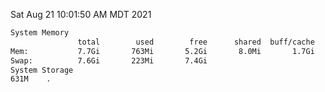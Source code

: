 Sat Aug 21 10:01:50 AM MDT 2021
```bash
System Memory
               total        used        free      shared  buff/cache   available
Mem:           7.7Gi       763Mi       5.2Gi       8.0Mi       1.7Gi       6.6Gi
Swap:          7.6Gi       223Mi       7.4Gi
System Storage
631M	.
```
```bash
